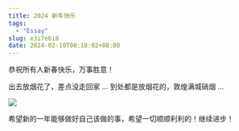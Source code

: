 ```yaml
---
title: 2024 新年快乐
tags:
  - "Essay"
slug: e3i7e6i8
date: 2024-02-10T00:18:02+08:00
---
```


恭祝所有人新春快乐，万事胜意！

<!--more-->

出去放烟花了，差点没走回家 ... 到处都是放烟花的，敦煌满城硝烟 ...

![](https://cdn.jsdelivr.net/gh/yuanj82/static/blog/202402100020315.jpg)

希望新的一年能够做好自己该做的事，希望一切顺顺利利的！继续进步！